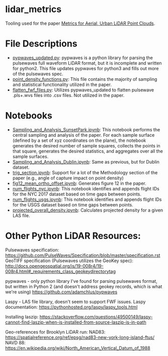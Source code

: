 # lidar_metrics
Tooling used for the paper [Metrics for Aerial, Urban LiDAR Point Clouds](https://arxiv.org/abs/2010.09951).  

# File Descriptions
 * [pypwaves_updated.py](https://github.com/mihamerstan/lidar_fwf/blob/main/pypwaves_updated.py): pypwaves is a python library for parsing the pulsewaves full waveform LiDAR format, but it is incomplete and written for python2. This file updates pypwaves for python3 and fills out more of the pulsewaves spec.
 * [point_density_functions.py](https://github.com/mihamerstan/lidar_fwf/blob/main/point_density_function.py): This file contains the majority of sampling and statistical functionality utilized in the paper.
 * [flatten_fwf_files.py](https://github.com/mihamerstan/lidar_fwf/blob/main/flatten_fwf_files.py): Utilizes pypwaves_updated to flatten pulsewave .pls+.wvs files into .csv files. Not utilized in the paper. 
 
# Notebooks
 * [Sampling_and_Analysis_SunsetPark.ipynb](https://github.com/mihamerstan/lidar_fwf/blob/master/notebooks/Sampling_and_Analysis_SunsetPark.ipynb): This notebook performs the central sampling and analysis of the paper. For each sample surface (defined by a set of xyz coordinates on the plane), the notebook generates the desired number of sample squares, collects the points in that square, generates the desired statistics, and aggregates over all the sample surfaces. 
 * [Sampling_and_Analysis_Dublin.ipynb](https://github.com/mihamerstan/lidar_fwf/blob/master/notebooks/Sampling_and_Analysis_Dublin.ipynb): Same as previous, but for Dublin dataset.
 * [trig_section.ipynb](https://github.com/mihamerstan/lidar_fwf/blob/master/notebooks/trig_section.ipynb): Support for a lot of the Methodology section of the paper (e.g., angle of capture impact on point density)
 * [fig12_mean_ortho_offset.ipynb](https://github.com/mihamerstan/lidar_fwf/blob/master/notebooks/fig12_mean_ortho_offset.ipynb): Generates figure 12 in the paper.
 * [num_flights_nyc.ipynb](https://github.com/mihamerstan/lidar_fwf/blob/master/notebooks/num_flights_nyc.ipynb): This notebook identifies and appends flight IDs for the NYC 2017 dataset based on time gaps between points.
 * [num_flights_usgs.ipynb](https://github.com/mihamerstan/lidar_fwf/blob/master/notebooks/num_flights_usgs.ipynb): This notebook identifies and appends flight IDs for the USGS dataset based on time gaps between points.
 * [projected_overall_density.ipynb](https://github.com/mihamerstan/lidar_fwf/blob/master/notebooks/projected_overall_density.ipynb): Calculates projected density for a given LAS file.

# Other Python LiDAR Resources:
Pulsewaves specification: https://github.com/PulseWaves/Specification/blob/master/specification.rst
GeoTIFF specification (Pulsewaves utilizes the GeoKey spec): http://docs.opengeospatial.org/is/19-008r4/19-008r4.html#_requirements_class_geokeydirectorytag

pypwaves - only python library I've found for parsing pulsewaves format, but written in Python 2 (and doesn't address geokey records, which is what we're using)
https://github.com/adamchlus/pypwaves

Laspy - LAS file library, doesn't seem to support FWF issues.
Laspy documentation: https://pythonhosted.org/laspy/laspy_tools.html

Installing laszip: https://stackoverflow.com/questions/49500149/laspy-cannot-find-laszip-when-is-installed-from-source-laszip-is-in-path

Geo-references for Brooklyn LiDAR run:
NAD83: https://spatialreference.org/ref/epsg/nad83-new-york-long-island-ftus/
NAVD 88: https://en.wikipedia.org/wiki/North_American_Vertical_Datum_of_1988
